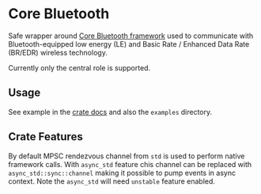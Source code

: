 # Core Bluetooth

Safe wrapper around [Core Bluetooth framework](https://developer.apple.com/documentation/corebluetooth)
used to communicate with Bluetooth-equipped low energy (LE) and Basic Rate / Enhanced Data Rate
(BR/EDR) wireless technology.

Currently only the central role is supported.

## Usage

See example in the [crate docs](https://docs.rs/core_bluetooth/#example) and also the `examples` directory.

## Crate Features

By default MPSC rendezvous channel from `std` is used to perform native framework calls. With `async_std` 
feature chis channel can be replaced with `async_std::sync::channel` making it possible to pump events in async context.
Note the `async_std` will need `unstable` feature enabled.